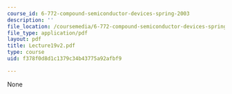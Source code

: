```yaml
---
course_id: 6-772-compound-semiconductor-devices-spring-2003
description: ''
file_location: /coursemedia/6-772-compound-semiconductor-devices-spring-2003/f378f0d8d1c1379c34b43775a92afbf9_Lecture19v2.pdf
file_type: application/pdf
layout: pdf
title: Lecture19v2.pdf
type: course
uid: f378f0d8d1c1379c34b43775a92afbf9

---
```

None